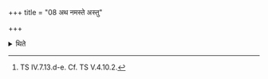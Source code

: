 +++
title = "08 अथ नमस्ते अस्तु"

+++

<details><summary>थिते</summary>

8. then with two verses beginning with namaste astu mā mā hiṁsīḥ[^2] having touched the fire-altar-building (the Adhvaryu) offers eleven Samiṣṭayajus-libations.   

[^2]: TS IV.7.13.d-e. Cf. TS V.4.10.2.  
</details>
